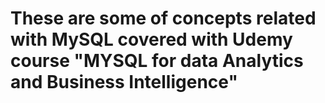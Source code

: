 # These are some of concepts related with MySQL covered with Udemy course "MYSQL for data Analytics and Business Intelligence"
